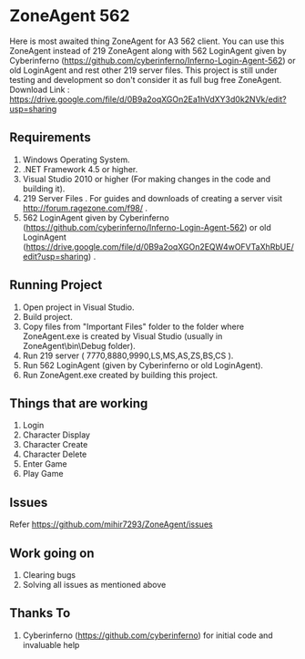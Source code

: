 ZoneAgent 562
=============

Here is most awaited thing ZoneAgent for A3 562 client. You can use this ZoneAgent instead of 219 ZoneAgent along with 562 LoginAgent given by Cyberinferno (https://github.com/cyberinferno/Inferno-Login-Agent-562) or old LoginAgent and rest other 219 server files.
This project is still under testing and development so don't consider it as full bug free ZoneAgent.
Download Link : https://drive.google.com/file/d/0B9a2oqXGOn2Ea1hVdXY3d0k2NVk/edit?usp=sharing 

Requirements
------------
1. Windows Operating System.
2. .NET Framework 4.5 or higher.
3. Visual Studio 2010 or higher (For making changes in the code and building it).
4. 219 Server Files . For guides and downloads of creating a server visit http://forum.ragezone.com/f98/  .
5. 562 LoginAgent given by Cyberinferno (https://github.com/cyberinferno/Inferno-Login-Agent-562) or old LoginAgent (https://drive.google.com/file/d/0B9a2oqXGOn2EQW4wOFVTaXhRbUE/edit?usp=sharing) .

Running Project
---------------
1. Open project in Visual Studio.
2. Build project.
3. Copy files from "Important Files" folder to the folder where ZoneAgent.exe is created by Visual Studio (usually in ZoneAgent\bin\Debug folder).
4. Run 219 server ( 7770,8880,9990,LS,MS,AS,ZS,BS,CS ).
5. Run 562 LoginAgent (given by Cyberinferno or old LoginAgent).
6. Run ZoneAgent.exe created by building this project.

Things that are working
-----------------------
1. Login
2. Character Display
3. Character Create
4. Character Delete
5. Enter Game
6. Play Game

Issues
------
Refer https://github.com/mihir7293/ZoneAgent/issues

Work going on
-------------
1. Clearing bugs
2. Solving all issues as mentioned above

Thanks To
---------
1. Cyberinferno (https://github.com/cyberinferno) for initial code and invaluable help
